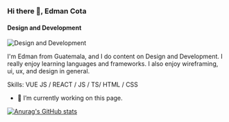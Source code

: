 ### Hi there 👋, Edman Cota
#### Design and Development
![Design and Development](https://arturssmirnovs.github.io/github-profile-readme-generator/images/banner.png)

I'm Edman from Guatemala, and I do content on Design and Development. I really enjoy learning languages and frameworks. I also enjoy wireframing, ui, ux, and design in general.

Skills: VUE JS / REACT / JS / TS/ HTML / CSS

- 🔭 I’m currently working on this page. 


[![Anurag's GitHub stats](https://github-readme-stats.vercel.app/api?username=edman-cota)](https://github.com/anuraghazra/github-readme-stats)
